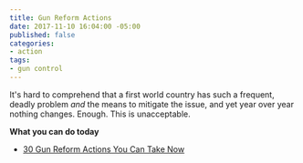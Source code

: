 ```yaml
---
title: Gun Reform Actions
date: 2017-11-10 16:04:00 -05:00
published: false
categories:
- action
tags:
- gun control
---
```


It's hard to comprehend that a first world country has such a frequent, deadly problem *and* the means to mitigate the issue, and yet year over year nothing changes. Enough. This is unacceptable. 

**What you can do today**
* [30 Gun Reform Actions You Can Take Now](http://bit.ly/20WtdcM)
